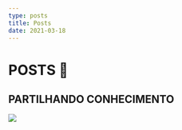 ```yaml
---
type: posts
title: Posts
date: 2021-03-18
---
```


# POSTS 📖

## PARTILHANDO CONHECIMENTO

<img src="/images/blog.jpg"/>
